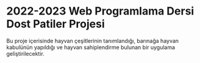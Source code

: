 # 2022-2023 Web Programlama Dersi Dost Patiler Projesi

Bu proje içerisinde hayvan çeşitlerinin tanımlandığı, barınağa hayvan kabulünün yapıldığı ve hayvan sahiplendirme bulunan bir uygulama geliştirilecektir.